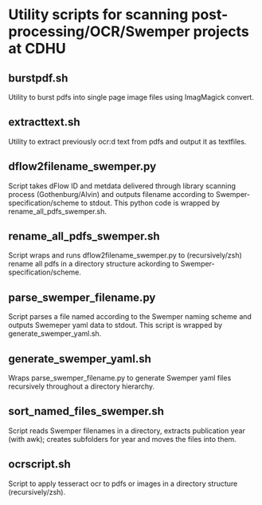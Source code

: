 # Utility scripts for scanning post-processing/OCR/Swemper projects at CDHU

## burstpdf.sh
Utility to burst pdfs into single page image files using ImagMagick convert.

## extracttext.sh
Utility to extract previously ocr:d text from pdfs and output it as textfiles.

## dflow2filename_swemper.py
Script takes dFlow ID and metdata delivered through library scanning process (Gothenburg/Alvin) and outputs filename according to Swemper-specification/scheme to stdout. This python code is wrapped by rename_all_pdfs_swemper.sh.

## rename_all_pdfs_swemper.sh
Script wraps and runs dflow2filename_swemper.py to (recursively/zsh) rename all pdfs in a directory structure ackording to Swemper-specification/scheme.

## parse_swemper_filename.py
Script parses a file named according to the Swemper naming scheme and outputs Swemeper yaml data to stdout. This script is wrapped by generate_swemper_yaml.sh.

## generate_swemper_yaml.sh
Wraps parse_swemper_filename.py to generate Swemper yaml files recursively throughout a directory hierarchy.

## sort_named_files_swemper.sh
Script reads Swemper filenames in a directory, extracts publication year (with awk); creates subfolders for year and moves the files into them.

## ocrscript.sh
Script to apply tesseract ocr to pdfs or images in a directory structure (recursively/zsh).
